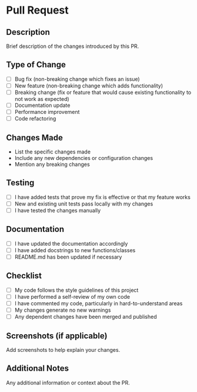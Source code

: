 # Pull Request

## Description
Brief description of the changes introduced by this PR.

## Type of Change
- [ ] Bug fix (non-breaking change which fixes an issue)
- [ ] New feature (non-breaking change which adds functionality)
- [ ] Breaking change (fix or feature that would cause existing functionality to not work as expected)
- [ ] Documentation update
- [ ] Performance improvement
- [ ] Code refactoring

## Changes Made
- List the specific changes made
- Include any new dependencies or configuration changes
- Mention any breaking changes

## Testing
- [ ] I have added tests that prove my fix is effective or that my feature works
- [ ] New and existing unit tests pass locally with my changes
- [ ] I have tested the changes manually

## Documentation
- [ ] I have updated the documentation accordingly
- [ ] I have added docstrings to new functions/classes
- [ ] README.md has been updated if necessary

## Checklist
- [ ] My code follows the style guidelines of this project
- [ ] I have performed a self-review of my own code
- [ ] I have commented my code, particularly in hard-to-understand areas
- [ ] My changes generate no new warnings
- [ ] Any dependent changes have been merged and published

## Screenshots (if applicable)
Add screenshots to help explain your changes.

## Additional Notes
Any additional information or context about the PR.
